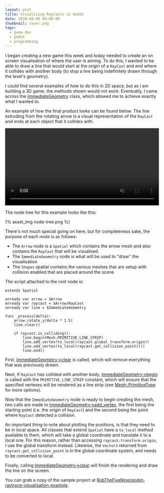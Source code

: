 ```yaml
---
layout: post
title: Visualising RayCasts in Godot
date: 2020-08-09 00:00:00
thumbnail: cover.png
tags:
  - game-dev
  - godot
  - programming
---
```

I began creating a new game this week and today needed to create an on screen visualisation of where the user is aiming. To do this, I wanted to be able to draw a line that would start at the origin of a `RayCast` and end where it collides with another body (to stop a line being indefinitely drawn through the level's geometry).

I could find several examples of how to do this in 2D space, but as I am building a 3D game, the methods shown would not work. Eventually, I came across the [ImmediateGeometry](https://docs.godotengine.org/en/stable/classes/class_immediategeometry.html#class-immediategeometry) class, which allowed me to achieve exactly what I wanted to.

An example of how the final product looks can be found below. The line extruding from the rotating arrow is a visual representation of the `RayCast` and ends at each object that it collides with.

<video width="100%" muted autoplay playsinline loop>
  <source src="{% asset_path raycast-line.mp4 %}" type="video/mp4" />
  Your browser does not support the video tag.
</video>

The node tree for this example looks like this:

{% asset_img node-tree.png %}

There's not much special going on here, but for completeness sake, the purpose of each node is as follows:

- The `Arrow` node is a `Spatial` which contains the arrow mesh and also contains the `RayCast` that will be visualised.
- The `ImmediateGeometry` node is what will be used to "draw" the visualisation
- The `Shapes` spatial contains the various meshes that are setup with collision enabled that are placed around the scene

The script attached to the root node is:

```gdscript
extends Spatial

onready var arrow = $Arrow
onready var raycast = $Arrow/RayCast
onready var line = $ImmediateGeometry

func _process(delta):
    arrow.rotate_y(delta * 1.5)
    line.clear()

    if raycast.is_colliding():
        line.begin(Mesh.PRIMITIVE_LINE_STRIP)
        line.add_vertex(to_local(raycast.global_transform.origin))
        line.add_vertex(to_local(raycast.get_collision_point()))
        line.end()
```

First, [ImmediateGeometry->clear](https://docs.godotengine.org/en/stable/classes/class_immediategeometry.html#class-immediategeometry-method-clear) is called, which will remove everything that was previously drawn.

Next, if `RayCast` has collided with another body, [ImmediateGeometry->begin](https://docs.godotengine.org/en/stable/classes/class_immediategeometry.html#class-immediategeometry-method-begin) is called with the `PRIMITIVE_LINE_STRIP` constant, which will ensure that the specified vertexes will be rendered as a line strip (see [Mesh::PrimitiveType](https://docs.godotengine.org/en/stable/classes/class_mesh.html#enum-mesh-primitivetype) for more options).

Now that the `ImmediateGeometry` node is ready to begin creating the mesh, two calls are made to [ImmediateGeometry->add_vertex](https://docs.godotengine.org/en/stable/classes/class_immediategeometry.html#class-immediategeometry-method-add-vertex), the first being the starting point (i.e. the origin of `RayCast`) and the second being the point where `RayCast` detected a collision.

An important thing to note about plotting the positions, is that they need to be in local space. All classes that extend `Spatial` have a `to_local` method available to them, which will take a global coordinate and translate it to a local one. For this reason, rather than accessing `raycast.transform.origin`, I use the global transform instead. Likewise, the `Vector3` returned from `raycast.get_collision_point` is in the global coordinate system, and needs to be converted to local.

Finally, calling [ImmediateGeometry->clear](https://docs.godotengine.org/en/stable/classes/class_immediategeometry.html#class-immediategeometry-method-end) will finish the rendering and draw the line on the screen.

You can grab a copy of the sample project at [RobTheFiveNine/godot-raytrace-visualisation-example](https://github.com/RobTheFiveNine/godot-raytrace-visualisation-example).
